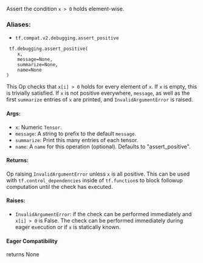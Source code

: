 Assert the condition `x > 0` holds element-wise.
### Aliases:
- `tf.compat.v2.debugging.assert_positive`

```
 tf.debugging.assert_positive(
    x,
    message=None,
    summarize=None,
    name=None
)
```
This Op checks that `x[i] > 0` holds for every element of `x`. If `x` is empty, this is trivially satisfied.
If `x` is not positive everywhere, `message`, as well as the first `summarize` entries of `x` are printed, and `InvalidArgumentError` is raised.
#### Args:
- `x`: Numeric `Tensor`.
- `message`: A string to prefix to the default `message`.
- `summarize`: Print this many entries of each tensor.
- `name`: A `name` for this operation (optional). Defaults to "assert_positive".
#### Returns:
Op raising `InvalidArgumentError` unless `x` is all positive. This can be used with `tf.control_dependencies` inside of `tf.function`s to block followup computation until the check has e`x`ecuted.
#### Raises:
- `InvalidArgumentError`: if the check can be performed immediately and `x[i] > 0` is False. The check can be performed immediately during eager e`x`ecution or if `x` is statically known.
#### Eager Compatibility
returns None
